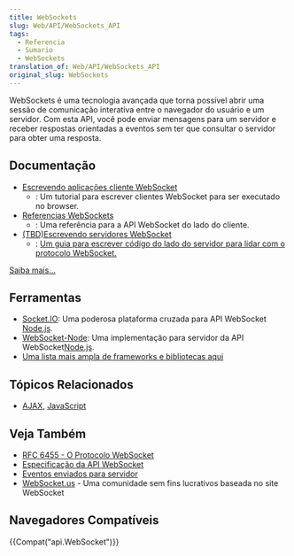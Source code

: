 ```yaml
---
title: WebSockets
slug: Web/API/WebSockets_API
tags:
  - Referencia
  - Sumario
  - WebSockets
translation_of: Web/API/WebSockets_API
original_slug: WebSockets
---
```

WebSockets é uma tecnologia avançada que torna possível abrir uma sessão de comunicação interativa entre o navegador do usuário e um servidor. Com esta API, você pode enviar mensagens para um servidor e receber respostas orientadas a eventos sem ter que consultar o servidor para obter uma resposta.

## Documentação

- [Escrevendo aplicações cliente WebSocket](/pt-BR/docs/WebSockets/Escrevendo_aplicacoes_cliente_WebSocket)
  - : Um tutorial para escrever clientes WebSocket para ser executado no browser.
- [Referencias WebSockets](/pt-BR/docs/WebSockets/WebSockets_reference)
  - : Uma referência para a API WebSocket do lado do cliente.
- [(TBD)Escrevendo servidores WebSocket](/pt-BR/docs/WebSockets/Writing_WebSocket_servers)
  - : [Um guia para escrever código do lado do servidor para lidar com o protocolo WebSocket.](/pt-BR/docs/WebSockets/Writing_WebSocket_servers)

[Saiba mais...](/pt-BR/docs/tag/WebSockets)

## Ferramentas

- [Socket.IO](https://socket.io): Uma poderosa plataforma cruzada para API WebSocket [Node.js](https://nodejs.org).
- [WebSocket-Node](https://github.com/Worlize/WebSocket-Node): Uma implementação para servidor da API WebSocket[Node.js](https://nodejs.org).
- [Uma lista mais ampla de frameworks e bibliotecas aqui](https://ajf.me/websocket/#libs)

## Tópicos Relacionados

- [AJAX](/pt-BR/docs/AJAX), [JavaScript](/pt-BR/docs/JavaScript)

## Veja Também

- [RFC 6455 - O Protocolo WebSocket](https://tools.ietf.org/html/rfc6455)
- [Especificação da API WebSocket](https://www.w3.org/TR/websockets/)
- [Eventos enviados para servidor](/pt-BR/docs/Server-sent_events)
- [WebSocket.us](https://websocket.us/) - Uma comunidade sem fins lucrativos baseada no site WebSocket

## Navegadores Compatíveis

{{Compat("api.WebSocket")}}
